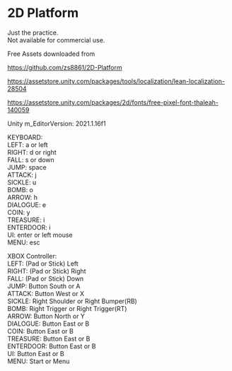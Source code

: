 # 2D Platform
  
Just the practice.  
Not available for commercial use.  
  
Free Assets downloaded from  
  
https://github.com/zs8861/2D-Platform  
  
https://assetstore.unity.com/packages/tools/localization/lean-localization-28504  
  
https://assetstore.unity.com/packages/2d/fonts/free-pixel-font-thaleah-140059  
  
Unity m_EditorVersion:  2021.1.16f1  
  
KEYBOARD:  
LEFT: a or left  
RIGHT: d or right  
FALL: s or down  
JUMP: space  
ATTACK: j  
SICKLE: u  
BOMB: o  
ARROW: h  
DIALOGUE: e  
COIN: y  
TREASURE: i  
ENTERDOOR: i  
UI: enter or left mouse  
MENU: esc  
  
XBOX Controller:  
LEFT: (Pad or Stick) Left  
RIGHT: (Pad or Stick) Right  
FALL:  (Pad or Stick) Down  
JUMP: Button South or A  
ATTACK: Button West or X  
SICKLE: Right Shoulder or Right Bumper(RB)  
BOMB: Right Trigger or Right Trigger(RT)  
ARROW:  Button North or Y  
DIALOGUE: Button East or B  
COIN: Button East or B  
TREASURE: Button East or B  
ENTERDOOR: Button East or B  
UI: Button East or B  
MENU: Start or Menu  

  